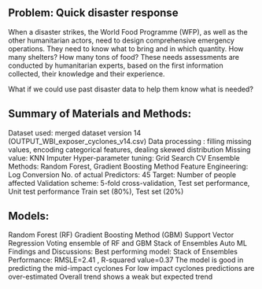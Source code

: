 ## Problem: Quick disaster response
When a disaster strikes, the World Food Programme (WFP), as well as the other humanitarian actors, need to design comprehensive emergency operations. They need to know what to bring and in which quantity. How many shelters? How many tons of food? These needs assessments are conducted by humanitarian experts, based on the first information collected, their knowledge and their experience.

What if we could use past disaster data to help them know what is needed?

## Summary of Materials and Methods:
Dataset used: merged dataset version 14 (OUTPUT_WBI_exposer_cyclones_v14.csv)
Data processing : filling missing values, encoding categorical features, dealing skewed distribution
Missing value: KNN Imputer
Hyper-parameter tuning: Grid Search CV
Ensemble Methods: Random Forest, Gradient Boosting Method
Feature Engineering: Log Conversion
No. of actual Predictors: 45
Target: Number of people affected
Validation scheme: 5-fold cross-validation, Test set performance, Unit test performance
Train set (80%), Test set (20%)

## Models:
Random Forest (RF)
Gradient Boosting Method (GBM)
Support Vector Regression
Voting ensemble of RF and GBM
Stack of Ensembles
Auto ML
Findings and Discussions:
Best performing model: Stack of Ensembles
Performance: RMSLE=2.41 , R-squared value=0.37
The model is good in predicting the mid-impact cyclones
For low impact cyclones predictions are over-estimated
Overall trend shows a weak but expected trend

